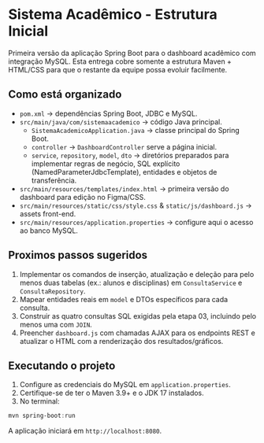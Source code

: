 # Sistema Acadêmico - Estrutura Inicial

Primeira versão da aplicação Spring Boot para o dashboard acadêmico com integração MySQL. Esta entrega cobre somente a estrutura Maven + HTML/CSS para que o restante da equipe possa evoluir facilmente.

## Como está organizado

- `pom.xml` &rarr; dependências Spring Boot, JDBC e MySQL.
- `src/main/java/com/sistemaacademico` &rarr; código Java principal.
  - `SistemaAcademicoApplication.java` &rarr; classe principal do Spring Boot.
  - `controller` &rarr; `DashboardController` serve a página inicial.
  - `service`, `repository`, `model`, `dto` &rarr; diretórios preparados para implementar regras de negócio, SQL explícito (NamedParameterJdbcTemplate), entidades e objetos de transferência.
- `src/main/resources/templates/index.html` &rarr; primeira versão do dashboard para edição no Figma/CSS.
- `src/main/resources/static/css/style.css` & `static/js/dashboard.js` &rarr; assets front-end.
- `src/main/resources/application.properties` &rarr; configure aqui o acesso ao banco MySQL.

## Proximos passos sugeridos

1. Implementar os comandos de inserção, atualização e deleção para pelo menos duas tabelas (ex.: alunos e disciplinas) em `ConsultaService` e `ConsultaRepository`.
2. Mapear entidades reais em `model` e DTOs específicos para cada consulta.
3. Construir as quatro consultas SQL exigidas pela etapa 03, incluindo pelo menos uma com `JOIN`.
4. Preencher `dashboard.js` com chamadas AJAX para os endpoints REST e atualizar o HTML com a renderização dos resultados/gráficos.

## Executando o projeto

1. Configure as credenciais do MySQL em `application.properties`.
2. Certifique-se de ter o Maven 3.9+ e o JDK 17 instalados.
3. No terminal:

```powershell
mvn spring-boot:run
```

A aplicação iniciará em `http://localhost:8080`.
